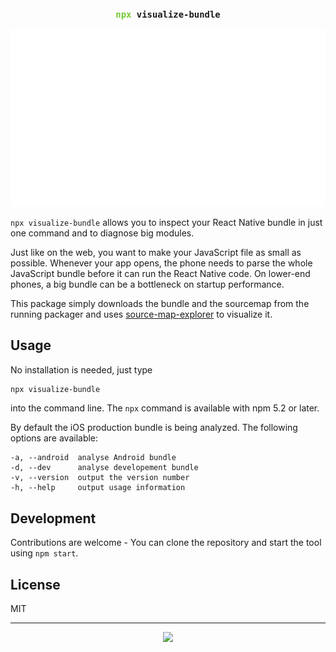 <p>
    <h3 align="center"><code><span style="color: #72C834">npx</span> visualize-bundle</code></h3>
</p>
<p align="center">
<img src="https://github.com/JonnyBurger/npx-visualize-bundle/raw/master/npx-visualize-bundle.gif"/>
</p>
<p> </p>
<p> </p>



`npx visualize-bundle` allows you to inspect your React Native bundle in just one command and to diagnose big modules.

Just like on the web, you want to make your JavaScript file as small as possible. Whenever your app opens, the phone needs to parse the whole JavaScript bundle before it can run the React Native code. On lower-end phones, a big bundle can be a bottleneck on startup performance.

This package simply downloads the bundle and the sourcemap from the running packager and uses [source-map-explorer](https://github.com/danvk/source-map-explorer) to visualize it.

## Usage

No installation is needed, just type

```sh
npx visualize-bundle
```

into the command line. The `npx` command is available with npm 5.2 or later.

By default the iOS production bundle is being analyzed.
The following options are available:

```
-a, --android  analyse Android bundle 
-d, --dev      analyse developement bundle
-v, --version  output the version number
-h, --help     output usage information
```

## Development

Contributions are welcome - You can clone the repository and start the tool using `npm start`.

## License
MIT

---

<p align="center">
<p align="center">
<a href="https://github.com/JonnyBurger/npx-visualize-bundle/raw/master/credit.png">
<img src="https://twitter.com/JNYBGR" height="28"/>
</a>
</p>
</p>
